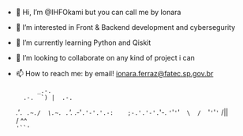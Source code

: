- 👋 Hi, I’m @IHFOkami but you can call me by Ionara
- 👀 I’m interested in Front & Backend development and cybersegurity
- 🌱 I’m currently learning Python and Qiskit
- 💞️ I’m looking to collaborate on any kind of project i can
- 📫 How to reach me: by email! ionara.ferraz@fatec.sp.gov.br
 
 
 
 
 
            _.-.  
        .-.  `) |  .-. 
    _.'`. .~./  \.~. .`'._
.-'`.'-'.'.-:    ;-.'.'-'.`'-.
 `'`'`'`'`   \  /   `'`'`'`'`
             /||\
            / ^^ \
            `'``'`

